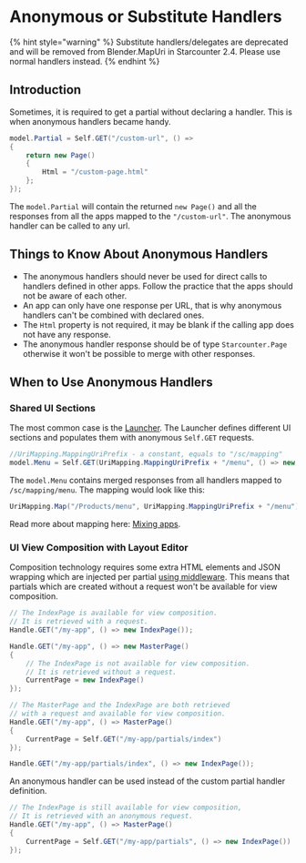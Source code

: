 # Anonymous or Substitute Handlers
{% hint style="warning" %}
Substitute handlers/delegates are deprecated and will be removed from Blender.MapUri in Starcounter 2.4. Please use normal handlers instead.
{% endhint %}

## Introduction

Sometimes, it is required to get a partial without declaring a handler. This is when anonymous handlers became handy.

```csharp
model.Partial = Self.GET("/custom-url", () =>
{
    return new Page()
    {
        Html = "/custom-page.html"
    };
});
```

The `model.Partial` will contain the returned `new Page()` and all the responses from all the apps mapped to the `"/custom-url"`. The anonymous handler can be called to any url.

## Things to Know About Anonymous Handlers

* The anonymous handlers should never be used for direct calls to handlers defined in other apps. Follow the practice that the apps should not be aware of each other.
* An app can only have one response per URL, that is why anonymous handlers can't be combined with declared ones.
* The `Html` property is not required, it may be blank if the calling app does not have any response.
* The anonymous handler response should be of type `Starcounter.Page` otherwise it won't be possible to merge with other responses.

## When to Use Anonymous Handlers

### Shared UI Sections

The most common case is the [Launcher](https://github.com/starcounterapps/launcher). The Launcher defines different UI sections and populates them with anonymous `Self.GET` requests.

```csharp
//UriMapping.MappingUriPrefix - a constant, equals to "/sc/mapping"
model.Menu = Self.GET(UriMapping.MappingUriPrefix + "/menu", () => new Page());
```

The `model.Menu` contains merged responses from all handlers mapped to `/sc/mapping/menu`. The mapping would look like this:

```csharp
UriMapping.Map("/Products/menu", UriMapping.MappingUriPrefix + "/menu");
```

Read more about mapping here: [Mixing apps]().

### UI View Composition with Layout Editor

Composition technology requires some extra HTML elements and JSON wrapping which are injected per partial [using middleware](middleware.md). This means that partials which are created without a request won't be available for view composition.

```csharp
// The IndexPage is available for view composition.
// It is retrieved with a request.
Handle.GET("/my-app", () => new IndexPage());
```

```csharp
Handle.GET("/my-app", () => new MasterPage()
{
    // The IndexPage is not available for view composition.
    // It is retrieved without a request.
    CurrentPage = new IndexPage()
});
```

```csharp
// The MasterPage and the IndexPage are both retrieved
// with a request and available for view composition.
Handle.GET("/my-app", () => MasterPage()
{
    CurrentPage = Self.GET("/my-app/partials/index")
});

Handle.GET("/my-app/partials/index", () => new IndexPage());
```

An anonymous handler can be used instead of the custom partial handler definition.

```csharp
// The IndexPage is still available for view composition,
// It is retrieved with an anonymous request.
Handle.GET("/my-app", () => MasterPage()
{
    CurrentPage = Self.GET("/my-app/partials", () => new IndexPage())
});
```

